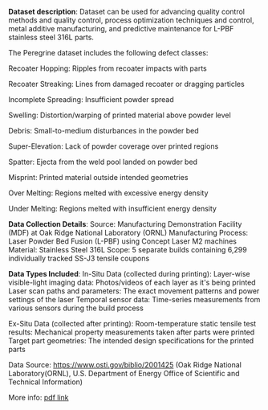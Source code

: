 **Dataset description**: 
Dataset can be used for advancing quality control methods and quality control, process optimization techniques and control, metal additive manufacturing, and predictive maintenance for L-PBF stainless steel 316L parts.

The Peregrine dataset includes the following defect classes:

Recoater Hopping: Ripples from recoater impacts with parts

Recoater Streaking: Lines from damaged recoater or dragging particles

Incomplete Spreading: Insufficient powder spread

Swelling: Distortion/warping of printed material above powder level

Debris: Small-to-medium disturbances in the powder bed

Super-Elevation: Lack of powder coverage over printed regions

Spatter: Ejecta from the weld pool landed on powder bed

Misprint: Printed material outside intended geometries

Over Melting: Regions melted with excessive energy density

Under Melting: Regions melted with insufficient energy density

**Data Collection Details**:
Source: Manufacturing Demonstration Facility (MDF) at Oak Ridge National Laboratory (ORNL)
Manufacturing Process: Laser Powder Bed Fusion (L-PBF) using Concept Laser M2 machines
Material: Stainless Steel 316L
Scope: 5 separate builds containing 6,299 individually tracked SS-J3 tensile coupons



**Data Types Included**:
In-Situ Data (collected during printing):
    Layer-wise visible-light imaging data: Photos/videos of each layer as it's being printed
    Laser scan paths and parameters: The exact movement patterns and power settings of the laser
    Temporal sensor data: Time-series measurements from various sensors during the build process

Ex-Situ Data (collected after printing):
    Room-temperature static tensile test results: Mechanical property measurements taken after parts were printed
    Target part geometries: The intended design specifications for the printed parts


Data Source: https://www.osti.gov/biblio/2001425 (Oak Ridge National Laboratory(ORNL), U.S. Department of Energy Office of Scientific and Technical Information) 

More info: [pdf link](https://g-e320e6.63720f.75bc.data.globus.org/gen101/world-shared/doi-data/ORNLNCCS/202309/10.13139_ORNLNCCS_2001425/Peregrine%20Dataset%20v2023-11/readme.pdf)
